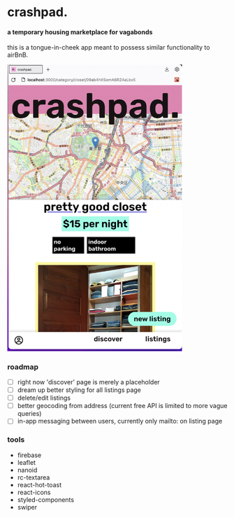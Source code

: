 # crashpad.
#### a temporary housing marketplace for vagabonds

this is a tongue-in-cheek app meant to possess similar functionality
to airBnB.

<img src='./images/preview.png' width="400px">

### roadmap

- [ ] right now 'discover' page is merely a placeholder
- [ ] dream up better styling for all listings page
- [ ] delete/edit listings
- [ ] better geocoding from address (current free API is limited to more vague queries)
- [ ] in-app messaging between users, currently only mailto: on listing page

### tools

- firebase
- leaflet
- nanoid
- rc-textarea
- react-hot-toast
- react-icons
- styled-components
- swiper